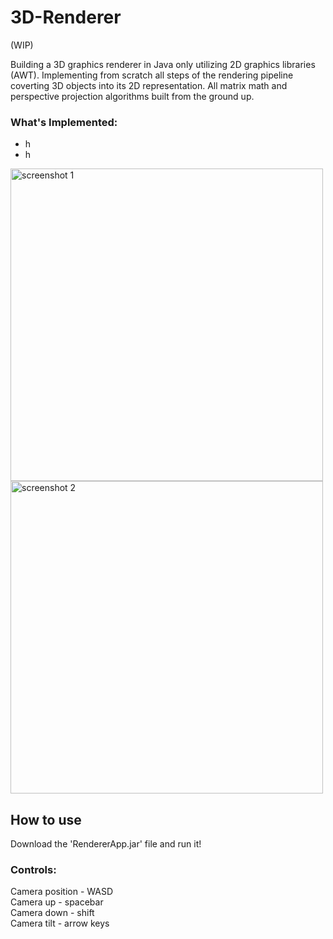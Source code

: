 # 3D-Renderer
(WIP) </br>

Building a 3D graphics renderer in Java only utilizing 2D graphics libraries (AWT). 
Implementing from scratch all steps of the rendering pipeline coverting 3D objects into its 2D representation.
All matrix math and perspective projection algorithms built from the ground up.

### What's Implemented:
<ul>
  <li>h</li>
   <li>h</li>
</ul>

<p>
  <img src="https://github.com/user-attachments/assets/08db439f-6e51-42c6-bb58-e253086c735f" alt="screenshot 1"  width="500"/>
  <img src="https://github.com/user-attachments/assets/14871d5a-43b8-4f28-9c06-9e63e223d5f2" alt="screenshot 2" width="500"/>
</p>

## How to use
Download the 'RendererApp.jar' file and run it!

### Controls:
Camera position - WASD </br>
Camera up - spacebar </br>
Camera down - shift </br>
Camera tilt - arrow keys
